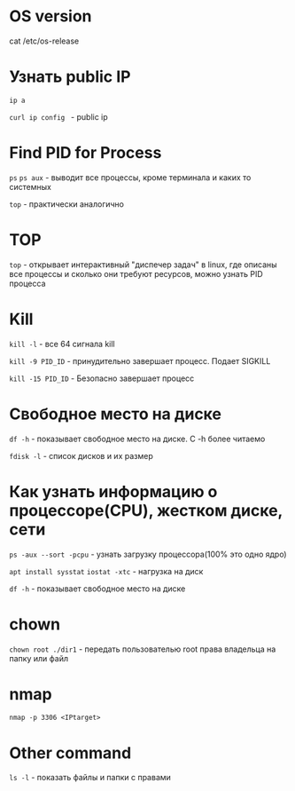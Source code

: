 # OS version
cat /etc/os-release 

# Узнать public IP

`ip a`

`curl ip config ` - public ip


# Find PID for Process

`ps` `ps aux` - выводит все процессы, кроме терминала и каких то системных

`top` - практически аналогично

# TOP

`top` - открывает интерактивный "диспечер задач" в linux, где описаны все процессы и сколько они требуют ресурсов, можно узнать PID процесса


# Kill

`kill -l` - все 64 сигнала kill 

`kill -9 PID_ID` - принудительно завершает процесс. Подает SIGKILL

`kill -15 PID_ID` - Безопасно завершает процесс

# Cвободное место на диске

`df -h` - показывает свободное место на диске. С -h более читаемо

`fdisk -l` - список дисков и их размер


# Как узнать информацию о процессоре(CPU), жестком диске, сети

`ps -aux --sort -pcpu` - узнать загрузку процессора(100% это одно ядро)

`apt install sysstat`
`iostat -xtc` - нагрузка на диск

`df -h` - показывает свободное место на диске 

# chown 

`chown root ./dir1` - передать пользователью root права владельца на папку или файл

# nmap

`nmap -p 3306 <IPtarget>`

# Other command

`ls -l` - показать файлы и папки с правами

